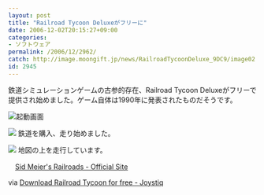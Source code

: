 ```yaml
---
layout: post
title: "Railroad Tycoon Deluxeがフリーに"
date: 2006-12-02T20:15:27+09:00
categories:
- ソフトウェア
permalink: /2006/12/2962/
catch: http://image.moongift.jp/news/RailroadTycoonDeluxe_9DC9/image02.png
id: 2945
---
```

鉄道シミュレーションゲームの古参的存在、Railroad Tycoon Deluxeがフリーで提供され始めました。ゲーム自体は1990年に発表されたものだそうです。

 

[![](http://image.moongift.jp/news/RailroadTycoonDeluxe_9DC9/image0.png)](http://image.moongift.jp/news/RailroadTycoonDeluxe_9DC9/image01.png)起動画面

 

[![](http://image.moongift.jp/news/RailroadTycoonDeluxe_9DC9/image02.png)](http://image.moongift.jp/news/RailroadTycoonDeluxe_9DC9/image03.png) 鉄道を購入、走り始めました。

 

[![](http://image.moongift.jp/news/RailroadTycoonDeluxe_9DC9/image04.png)](http://image.moongift.jp/news/RailroadTycoonDeluxe_9DC9/image05.png) 地図の上を走行しています。

 

　[Sid Meier's Railroads - Official Site](http://www.2kgames.com/railroads/railroads.html)

 

via [Download Railroad Tycoon for free - Joystiq](http://www.joystiq.com/2006/11/30/download-railroad-tycoon-for-free/)

